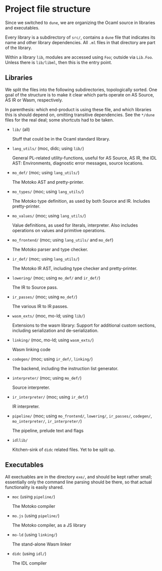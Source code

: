 Project file structure
======================

Since we switched to `dune`, we are organizing the Ocaml source in libraries
and executables.

Every library is a subdirectory of `src/`, contains a `dune` file that
indicates its name and other library dependencies. All `.ml` files in that
directory are part of the library.

Within a library `lib`, modules are accessed using `Foo`; outside via
`Lib.Foo`. Unless there is `lib/libml`, then this is the entry point.


Libraries
---------

We split the files into the following subdirectories, topologically sorted. One
goal of the structure is to make it clear which parts operate on AS Source, AS
IR or Wasm, respectively.

In parenthesis: which end-product is using these file, and which libraries this
is should depend on, omitting transitive dependencies. See the `*/dune` files
for the real deal; some shortcuts had to be taken.

 * `lib/` (all)

   Stuff that could be in the Ocaml standard library.

 * `lang_utils/` (moc, didc; using `lib/`)

   General PL-related utility-functions, useful for AS Source, AS IR, the IDL
   AST: Environments, diagnostic error messages, source locations.

 * `mo_def/` (moc; using `lang_utils/`)

   The Motoko AST and pretty-printer.

 * `mo_types/` (moc; using `lang_utils/`)

   The Motoko type definition, as used by both Source and IR. Includes
   pretty-printer.

 * `mo_values/` (moc; using `lang_utils/`)

   Value definitions, as used for literals, interpreter. Also includes
   operations on values and primitive operations.

 * `mo_frontend/` (moc; using `lang_utils/` and `mo_def`)

   The Motoko parser and type checker.

 * `ir_def/` (moc; using `lang_utils/`)

   The Motoko IR AST, including type checker and pretty-printer.

 * `lowering/` (moc; using `mo_def/` and `ir_def/`)

   The IR to Source pass.

 * `ir_passes/` (moc; using `mo_def/`)

   The various IR to IR passes.

 * `wasm_exts/` (moc, mo-ld; using `lib/`)

   Extensions to the wasm library: Support for additional custom sections,
   including serialization and de-serialization.

 * `linking/` (moc, mo-ld; using `wasm_exts/`)

   Wasm linking code

 * `codegen/` (moc; using `ir_def/`, `linking/`)

   The backend, including the instruction list generator.

 * `interpreter/` (moc; using `mo_def/`)

   Source interpreter.

 * `ir_interpreter/` (moc; using `ir_def/`)

   IR interpreter.

 * `pipeline/` (moc; using `mo_frontend/`, `lowering/`, `ir_passes/`, `codegen/`, `mo_interpreter/`, `ir_interpreter/`)

   The pipeline, prelude text and flags

 * `idllib/`

   Kitchen-sink of `didc` related files. Yet to be split up.

Executables
-----------

All exectuables are in the directory `exe/`, and should be kept rather small;
essentially only the command line parsing should be there, so that
actual functionality is easily shared.

 * `moc` (using `pipeline/`)

   The Motoko compiler

 * `mo.js` (using `pipeline/`)

   The Motoko compiler, as a JS library

 * `mo-ld` (using `linking/`)

   The stand-alone Wasm linker

 * `didc` (using `idl/`)

   The IDL compiler
